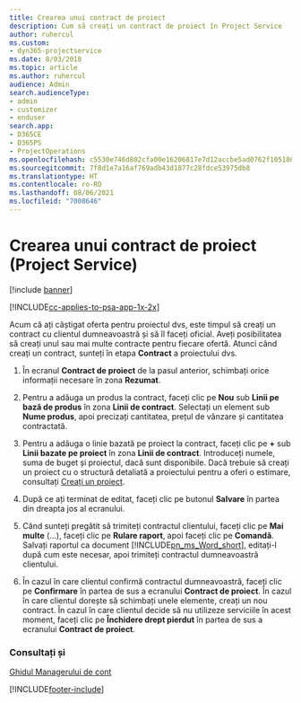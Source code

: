 ```yaml
---
title: Crearea unui contract de proiect
description: Cum să creați un contract de proiect în Project Service
author: ruhercul
ms.custom:
- dyn365-projectservice
ms.date: 8/03/2018
ms.topic: article
ms.author: ruhercul
audience: Admin
search.audienceType:
- admin
- customizer
- enduser
search.app:
- D365CE
- D365PS
- ProjectOperations
ms.openlocfilehash: c5530e746d802cfa00e16206817e7d12accbe5ad0762f1051869f1ca35397222
ms.sourcegitcommit: 7f8d1e7a16af769adb43d1877c28fdce53975db8
ms.translationtype: HT
ms.contentlocale: ro-RO
ms.lasthandoff: 08/06/2021
ms.locfileid: "7008646"
---
```

# <a name="create-a-project-contract-project-service"></a>Crearea unui contract de proiect (Project Service)

[!include [banner](../includes/psa-now-project-operations.md)]

[!INCLUDE[cc-applies-to-psa-app-1x-2x](../includes/cc-applies-to-psa-app-1x-2x.md)]

Acum că ați câștigat oferta pentru proiectul dvs, este timpul să creați un contract cu clientul dumneavoastră și să îl faceți oficial. Aveți posibilitatea să creați unul sau mai multe contracte pentru fiecare ofertă. Atunci când creați un contract, sunteți în etapa **Contract** a proiectului dvs.  
  
1. În ecranul **Contract de proiect** de la pasul anterior, schimbați orice informații necesare în zona **Rezumat**.  
  
2. Pentru a adăuga un produs la contract, faceți clic pe **Nou** sub **Linii pe bază de produs** în zona **Linii de contract**. Selectați un element sub **Nume produs**, apoi precizați cantitatea, prețul de vânzare și cantitatea contractată.  
  
3. Pentru a adăuga o linie bazată pe proiect la contract, faceți clic pe **+** sub **Linii bazate pe proiect** în zona **Linii de contract**. Introduceți numele, suma de buget și proiectul, dacă sunt disponibile. Dacă trebuie să creați un proiect cu o structură detaliată a proiectului pentru a oferi o estimare, consultați [Creați un proiect](../psa/create-project.md).  
  
4. După ce ați terminat de editat, faceți clic pe butonul **Salvare** în partea din dreapta jos al ecranului.  
  
5. Când sunteți pregătit să trimiteți contractul clientului, faceți clic pe **Mai multe** (...), faceți clic pe **Rulare raport**, apoi faceți clic pe **Comandă**. Salvați raportul ca document [!INCLUDE[pn_ms_Word_short](../includes/pn-ms-word-short.md)], editați-l după cum este necesar, apoi trimiteți contractul dumneavoastră clientului.  
  
6. În cazul în care clientul confirmă contractul dumneavoastră, faceți clic pe **Confirmare** în partea de sus a ecranului **Contract de proiect**. În cazul în care clientul dorește să schimbați unele elemente, creați un nou contract. În cazul în care clientul decide să nu utilizeze serviciile în acest moment, faceți clic pe **Închidere drept pierdut** în partea de sus a ecranului **Contract de proiect**.  
  
### <a name="see-also"></a>Consultați și  
 [Ghidul Managerului de cont](../psa/account-manager-guide.md)


[!INCLUDE[footer-include](../includes/footer-banner.md)]
